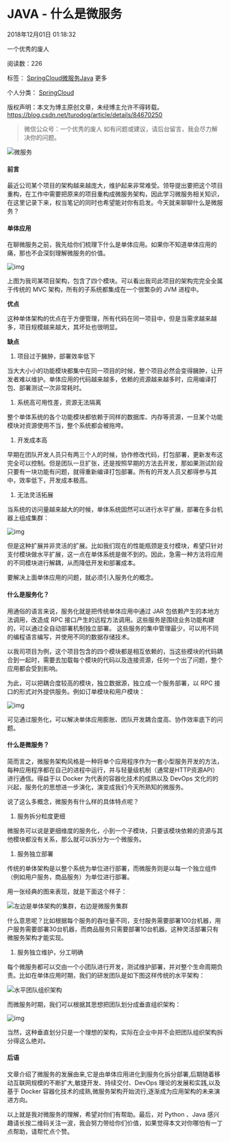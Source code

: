 # JAVA - 什么是微服务

2018年12月01日 01:18:32

 

一个优秀的废人

 

阅读数：226

 

标签： [SpringCloud](http://so.csdn.net/so/search/s.do?q=SpringCloud&t=blog)[微服务](http://so.csdn.net/so/search/s.do?q=%E5%BE%AE%E6%9C%8D%E5%8A%A1&t=blog)[Java](http://so.csdn.net/so/search/s.do?q=Java&t=blog) 更多

个人分类： [SpringCloud](https://blog.csdn.net/turodog/article/category/8467896)



版权声明：本文为博主原创文章，未经博主允许不得转载。	https://blog.csdn.net/turodog/article/details/84670250

> 微信公众号：一个优秀的废人
> 如有问题或建议，请后台留言，我会尽力解决你的问题。

![微服务](https://upload-images.jianshu.io/upload_images/3282134-b5a4138ce555496c.png?imageMogr2/auto-orient/strip%7CimageView2/2/w/1240)

#### 前言

最近公司某个项目的架构越来越庞大，维护起来非常难受。领导提出要把这个项目重构，在工作中需要把原来的项目重构成微服务架构，因此学习微服务相关知识，在这里记录下来，权当笔记的同时也希望能对你有启发。今天就来聊聊什么是微服务？

#### 单体应用

在聊微服务之前，我先给你们梳理下什么是单体应用。如果你不知道单体应用的痛，那也不会深刻理解微服务的价值。

![img](https://upload-images.jianshu.io/upload_images/3282134-d2ba9f2f1bba6bfc.png?imageMogr2/auto-orient/strip%7CimageView2/2/w/1240)

上图为我司某项目架构，包含了四个模块。可以看出我司此项目的架构完完全全属于传统的 MVC 架构，所有的子系统都集成在一个很繁杂的 JVM 进程中。

**优点**

这种单体架构的优点在于方便管理，所有代码在同一项目中，但是当需求越来越多，项目规模越来越大，其坏处也很明显。

**缺点**

1. 项目过于臃肿，部署效率低下

当大大小小的功能模块都集中在同一项目的时候，整个项目必然会变得臃肿，让开发者难以维护。单体应用的代码越来越多，依赖的资源越来越多时，应用编译打包、部署测试一次非常耗时。

1. 系统高可用性差，资源无法隔离

整个单体系统的各个功能模块都依赖于同样的数据库、内存等资源，一旦某个功能模块对资源使用不当，整个系统都会被拖垮。

1. 开发成本高

早期在团队开发人员只有两三个人的时候，协作修改代码，打包部署，更新发布这完全可以控制。但是团队一旦扩张，还是按照早期的方法去开发，那如果测试阶段只要有一块功能有问题，就得重新编译打包部署。所有的开发人员又都得参与其中，效率低下，开发成本极高。

1. 无法灵活拓展

当系统的访问量越来越大的时候，单体系统固然可以进行水平扩展，部署在多台机器上组成集群：

![img](https://upload-images.jianshu.io/upload_images/3282134-bdbf4ebb2b1bfffa.png?imageMogr2/auto-orient/strip%7CimageView2/2/w/1240)

但是这种扩展并非灵活的扩展。比如我们现在的性能瓶颈是支付模块，希望只针对支付模块做水平扩展，这一点在单体系统是做不到的。因此，急需一种方法将应用的不同模块进行解耦，从而降低开发和部署成本。

要解决上面单体应用的问题，就必须引入服务化的概念。

#### 什么是服务化？

用通俗的语言来说，服务化就是把传统单体应用中通过 JAR 包依赖产生的本地方法调用，改造成 RPC 接口产生的远程方法调用。这些服务是围绕业务功能构建的，可以通过全自动部署机制独立部署。 这些服务的集中管理最少，可以用不同的编程语言编写，并使用不同的数据存储技术。

以我司项目为例，这个项目包含的四个模块都是相互依赖的，当这些模块的代码耦合到一起时，需要去加载每个模块的代码以及连接资源，任何一个出了问题，整个应用都会受到影响。

为此，可以把耦合度较高的模块，独立数据源，独立成一个服务部署，以 RPC 接口的形式对外提供服务。例如订单模块和用户模块：

![img](https://upload-images.jianshu.io/upload_images/3282134-b02989f72a257c0a.png?imageMogr2/auto-orient/strip%7CimageView2/2/w/1240)

可见通过服务化，可以解决单体应用膨胀、团队开发耦合度高、协作效率底下的问题。

#### 什么是微服务？

简而言之，微服务架构风格是一种将单个应用程序作为一套小型服务开发的方法，每种应用程序都在自己的进程中运行，并与轻量级机制（通常是HTTP资源API）进行通信。得益于以 Docker 为代表的容器化技术的成熟以及 DevOps 文化的的兴起，服务化的思想进一步演化，演变成我们今天所熟知的微服务。

说了这么多概念，微服务有什么样的具体特点呢？

1. 服务拆分粒度更细

微服务可以说是更细维度的服务化，小到一个子模块，只要该模块依赖的资源与其他模块都没有关系，那么就可以拆分为一个微服务。

1. 服务独立部署

传统的单体架构是以整个系统为单位进行部署，而微服务则是以每一个独立组件（例如用户服务，商品服务）为单位进行部署。

用一张经典的图来表现，就是下面这个样子：

![左边是单体架构的集群，右边是微服务集群](https://upload-images.jianshu.io/upload_images/3282134-45eb5935c85509d6.png?imageMogr2/auto-orient/strip%7CimageView2/2/w/1240)

什么意思呢？比如根据每个服务的吞吐量不同，支付服务需要部署100台机器，用户服务需要部署30台机器，而商品服务只需要部署10台机器。这种灵活部署只有微服务架构才能实现。

1. 服务独立维护，分工明确

每个微服务都可以交由一个小团队进行开发，测试维护部署，并对整个生命周期负责。比如在单体应用时期，我们的研发团队是如下图这样传统的水平架构：

![水平团队组织架构](https://upload-images.jianshu.io/upload_images/3282134-29601c5a6cc3c246.png?imageMogr2/auto-orient/strip%7CimageView2/2/w/1240)

而微服务时期，我们可以根据其思想把团队划分成垂直组织架构：

![img](https://upload-images.jianshu.io/upload_images/3282134-04c158e009f18d1c.png?imageMogr2/auto-orient/strip%7CimageView2/2/w/1240)

当然，这种垂直划分只是一个理想的架构，实际在企业中并不会把团队组织架构拆分得这么绝对。

#### 后语

文章介绍了微服务的发展由来,它是由单体应用进化到服务化拆分部署,后期随着移动互联网规模的不断扩大,敏捷开发、持续交付、DevOps 理论的发展和实践,以及基于 Docker 容器化技术的成熟,微服务架构开始流行,逐渐成为应用架构的未来演进方向。

以上就是我对微服务的理解，希望对你们有帮助。最后，对 Python 、Java 感兴趣请长按二维码关注一波，我会努力带给你们价值，如果觉得本文对你哪怕有一丁点帮助，请帮忙点个赞。